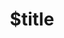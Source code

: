 ---
title: $title
second_title: Справочник по API GroupDocs.Conversion для .NET
description: $description
type: docs
weight: $weight
url: /ru/net/$ref/
---
